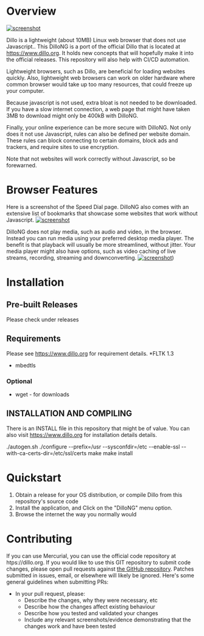 # Overview
[![screenshot](https://raw.githubusercontent.com/w00fpack/dilloNG/main/screenshots/main.jpg)](https://raw.githubusercontent.com/w00fpack/dilloNG/main/screenshots/main.jpg)

Dillo is a lightweight (about 10MB) Linux web browser that does not use Javascript..  This DilloNG is a port of the official Dillo that is located at https://www.dillo.org.  It holds new concepts that will hopefully make it into the official releases.  This repository will also help with CI/CD automation.

Lightweight browsers, such as Dillo, are beneficial for loading websites quickly.  Also, lightweight web browsers can work on older hardware where common browser would take up too many resources, that could freeze up your computer.

Because javascript is not used, extra bloat is not needed to be downloaded.  If you have a slow internet connection, a web page that might have taken 3MB to download might only be 400kB with DilloNG.

Finally, your online experience can be more secure with DilloNG.  Not only does it not use Javascript, rules can also be defined per website domain.  These rules can block connecting to certain domains, block ads and trackers, and require sites to use encryption.

Note that not websites will work correctly without Javascript, so be forewarned.

# Browser Features

Here is a screenshot of the Speed Dial page.  DilloNG also comes with an extensive list of bookmarks that showcase some websites that work without Javascript.
[![screenshot](https://raw.githubusercontent.com/w00fpack/dilloNG/main/screenshots/speeddial.jpg)](https://raw.githubusercontent.com/w00fpack/dilloNG/main/screenshots/speeddial.jpg)

DilloNG does not play media, such as audio and video, in the browser.  Instead you can run media using your preferred desktop media player.  The benefit is that playback will  usually be more streamlined, without jitter.  Your media player might also have options, such as video caching of live streams, recording, streaming and downconverting.
[![screenshot](https://raw.githubusercontent.com/w00fpack/dilloNG/main/screenshots/media_playing.png)](https://raw.githubusercontent.com/w00fpack/dilloNG/main/media_playing.png))

# Installation

## Pre-built Releases

Please check under releases

## Requirements

Please see https://www.dillo.org for requirement details.
*FLTK 1.3
* mbedtls

### Optional
* wget - for downloads

## INSTALLATION AND COMPILING

There is an INSTALL file in this repository that might be of value.  You can also visit https://www.dillo.org for installation details details.

./autogen.sh
./configure --prefix=/usr --sysconfdir=/etc --enable-ssl --with-ca-certs-dir=/etc/ssl/certs
make
make install

# Quickstart

1. Obtain a release for your OS distribution, or compile Dillo from this repository's source code
2. Install the application, and Click on the "DilloNG" menu option.
3.  Browse the internet the way you normally would

# Contributing

If you can use Mercurial, you can use the official code repository at htps://dillo.org.   If you would like to use this GIT repository to submit code changes, please open pull requests against [the GitHub repository](https://github.com/w00fpack/dilloNG/edit/master/README.md). Patches submitted in issues, email, or elsewhere will likely be ignored. Here's some general guidelines when submitting PRs:

 * In your pull request, please:
   * Describe the changes, why they were necessary, etc
   * Describe how the changes affect existing behaviour
   * Describe how you tested and validated your changes
   * Include any relevant screenshots/evidence demonstrating that the changes work and have been tested

[wiki]: https://github.com/w00fpack/dilloNG/wiki
